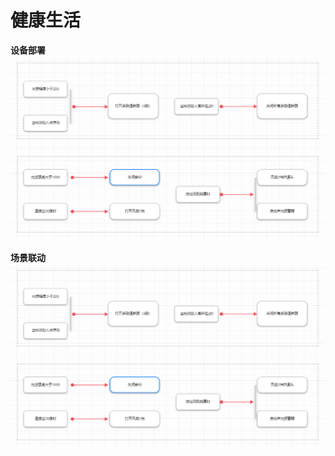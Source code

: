 # 健康生活

**<div face="微软雅黑" size=5>设备部署</div>**
<img src="/public/wps/scene01.png" width="1000"/>

**<div face="微软雅黑" size=5>场景联动</div>**
<img src="/public/wps/scene01.png" width="1000"/>